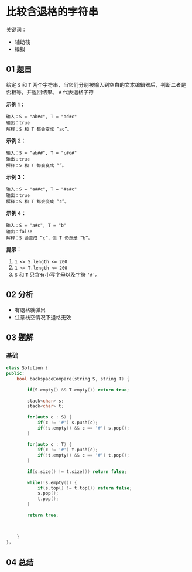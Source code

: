# 比较含退格的字符串
关键词：

- 辅助栈
- 模拟

## 01 题目

给定 `S` 和 `T` 两个字符串，当它们分别被输入到空白的文本编辑器后，判断二者是否相等，并返回结果。 `#` 代表退格字符

**示例 1：**

```
输入：S = "ab#c", T = "ad#c"
输出：true
解释：S 和 T 都会变成 “ac”。
```

**示例 2：**

```
输入：S = "ab##", T = "c#d#"
输出：true
解释：S 和 T 都会变成 “”。
```

**示例 3：**

```
输入：S = "a##c", T = "#a#c"
输出：true
解释：S 和 T 都会变成 “c”。
```

**示例 4：**

```
输入：S = "a#c", T = "b"
输出：false
解释：S 会变成 “c”，但 T 仍然是 “b”。
```

**提示：**

1. `1 <= S.length <= 200`
2. `1 <= T.length <= 200`
3. `S` 和 `T` 只含有小写字母以及字符 `'#'`。

## 02 分析

- 有退格就弹出
- 注意栈空情况下退格无效

## 03 题解

### 基础

```c++
class Solution {
public:
    bool backspaceCompare(string S, string T) {
        
        if(S.empty() && T.empty()) return true;
        
        stack<char> s;
        stack<char> t;
        
        for(auto c : S) {
            if(c != '#') s.push(c);
            if(!s.empty() && c == '#') s.pop();
        }
        
        for(auto c : T) {
            if(c != '#') t.push(c);
            if(!t.empty() && c == '#') t.pop();
        }
    
        if(s.size() != t.size()) return false;
        
        while(!s.empty()) {
            if(s.top() != t.top()) return false;
            s.pop();
            t.pop();
        }
        
        return true;
        
        
        
    }
};
```

## 04 总结

